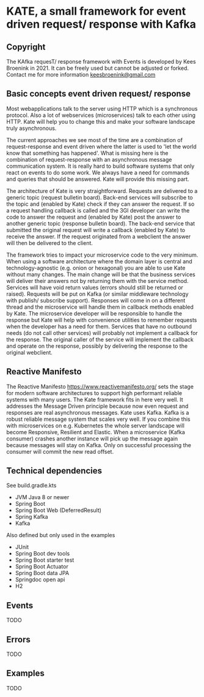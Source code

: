 # KATE, a small framework for event driven request/ response with Kafka

## Copyright
The KAfka requesT/ response framework with Events is developed by Kees Broenink in 2021.
It can be freely used but cannot be adjusted or forked. Contact me for more information keesbroenink@gmail.com

## Basic concepts event driven request/ response
Most webapplications talk to the server using HTTP which is a synchronous protocol. Also a lot of webservices (microservices)
talk to each other using HTTP. Kate will help you to change this and make your software landscape truly asynchronous.

The current approaches we see most of the time are a combination of request-response and event driven where the latter is
used to 'let the world know that something has happened'. What is missing here is the combination of request-response with
an asynchronous message communication system. It is really hard to build software systems that only react on events to do some work. 
We always have a need for commands and queries that should be answered. Kate will provide this missing part.

The architecture of Kate is very straightforward. Requests are delivered to a generic topic (request bulletin board). Back-end services
will subscribe to the topic and (enabled by Kate) check if they can answer the request. If so a request handling callback is called
and the 3Gl developer can write the code to answer the request and (enabled by Kate) post the answer to another generic topic (response bulletin board).
The back-end service that submitted the original request will write a callback (enabled by Kate) to receive the answer. If the
request originated from a webclient the answer will then be delivered to the client.

The framework tries to impact your microservice code to the very minimum. When using a software architecture where the 
domain layer is central and technology-agnostic (e.g. onion or hexagonal) you are able to use Kate
without many changes. The main change will be that the business services will deliver their answers not by returning
them with the service method. Services will have void return values (errors should still be returned or raised).
Requests will be put on Kafka (or similar middleware technology with publish/ subscribe support). Responses will come in 
on a different thread and the microservice will handle them in callback methods enabled by Kate. The microservice developer 
will be responsible to handle the response but Kate will help with convenience utilities to remember requests when the 
developer has a need for them. 
Services that have no outbound needs (do not call other services) will probably not implement a callback for the response. 
The original caller of the service will implement the callback and operate on the response, possibly by delivering the 
response to the original webclient. 

## Reactive Manifesto

The Reactive Manifesto https://www.reactivemanifesto.org/ sets the stage for modern software architectures to support high performant reliable systems with many users.
The Kate framework fits in here very well. It addresses the Message Driven  principle because now even request and responses are real asynchronous messages.
Kate uses Kafka. Kafka is a robust reliable message system that scales very well. If you combine this with microservices on e.g. Kubernetes
the whole server landscape will become Responsive, Resilient and Elastic. When a microservice (Kafka consumer) crashes another instance will pick up the message again
because messages will stay on Kafka. Only on successful processing the consumer will commit the new read offset.

## Technical dependencies

See build.gradle.kts

- JVM Java 8 or newer
- Spring Boot 
- Spring Boot Web (DeferredResult)
- Spring Kafka
- Kafka

Also defined but only used in the examples
- JUnit
- Spring Boot dev tools
- Spring Boot starter test
- Spring Boot Actuator
- Spring Boot data JPA
- Springdoc open api
- H2

## Events

TODO

## Errors

TODO

## Examples

TODO
